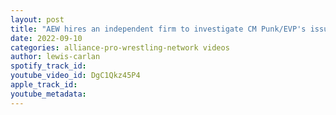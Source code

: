 ```yaml
---
layout: post
title: "AEW hires an independent firm to investigate CM Punk/EVP's issue - It could be the end for CM Punk"
date: 2022-09-10
categories: alliance-pro-wrestling-network videos
author: lewis-carlan
spotify_track_id: 
youtube_video_id: DgC1Qkz45P4
apple_track_id: 
youtube_metadata: 
---
```

